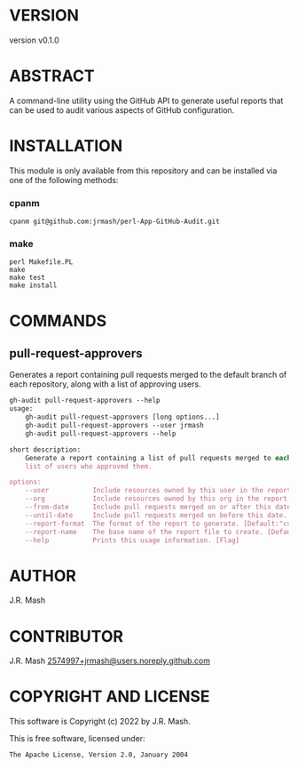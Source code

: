 # VERSION

version v0.1.0

# ABSTRACT

A command-line utility using the GitHub API to generate useful reports that
can be used to audit various aspects of GitHub configuration.

# INSTALLATION

This module is only available from this repository and can be installed via
one of the following methods:

### cpanm

```
cpanm git@github.com:jrmash/perl-App-GitHub-Audit.git
```

### make

```
perl Makefile.PL
make
make test
make install
```

# COMMANDS

## pull-request-approvers

Generates a report containing pull requests merged to the default branch of
each repository, along with a list of approving users.

```perl
gh-audit pull-request-approvers --help
usage:
    gh-audit pull-request-approvers [long options...]
    gh-audit pull-request-approvers --user jrmash
    gh-audit pull-request-approvers --help

short description:
    Generate a report containing a list of pull requests merged to each repository's default branch, along with the
    list of users who approved them.

options:
    --user           Include resources owned by this user in the report. [Multiple]
    --org            Include resources owned by this org in the report. [Multiple]
    --from-date      Include pull requests merged on or after this date. [Default:"1970-01-01T00:00:00"]
    --until-date     Include pull requests merged on before this date. [Default:"2022-09-25T21:52:58"]
    --report-format  The format of the report to generate. [Default:"csv"; Possible values: csv, tsv, xlsx]
    --report-name    The base name of the report file to create. [Default:"pull-request-approvers"]
    --help           Prints this usage information. [Flag]
```

# AUTHOR

J.R. Mash

# CONTRIBUTOR

J.R. Mash <2574997+jrmash@users.noreply.github.com>

# COPYRIGHT AND LICENSE

This software is Copyright (c) 2022 by J.R. Mash.

This is free software, licensed under:

```
The Apache License, Version 2.0, January 2004
```
